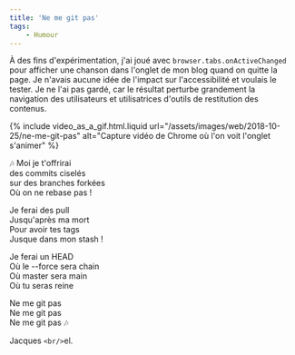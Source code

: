 ```yaml
---
title: 'Ne me git pas'
tags:
    - Humour
---
```


À des fins d'expérimentation, j'ai joué avec `browser.tabs.onActiveChanged` pour afficher une chanson dans l'onglet de mon blog quand on quitte la page. Je n'avais aucune idée de l'impact sur l'accessibilité et voulais le tester. Je ne l'ai pas gardé, car le résultat perturbe grandement la navigation des utilisateurs et utilisatrices d'outils de restitution des contenus.

{% include video_as_a_gif.html.liquid
url="/assets/images/web/2018-10-25/ne-me-git-pas"
alt="Capture vidéo de Chrome où l'on voit l'onglet s'animer"
%}

🎶 Moi je t'offrirai  
des commits ciselés  
sur des branches forkées  
Où on ne rebase pas !

Je ferai des pull  
Jusqu'après ma mort  
Pour avoir tes tags  
Jusque dans mon stash !

Je ferai un HEAD  
Où le --force sera chain  
Où master sera main  
Où tu seras reine

Ne me git pas  
Ne me git pas  
Ne me git pas 🎶

Jacques `<br/>`el.
